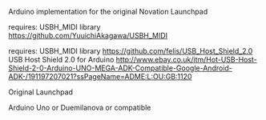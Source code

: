 Arduino implementation for the original Novation Launchpad

requires: USBH_MIDI library https://github.com/YuuichiAkagawa/USBH_MIDI

requires: USBH_MIDI library https://github.com/felis/USB_Host_Shield_2.0
USB Host Shield 2.0 for Arduino http://www.ebay.co.uk/itm/Hot-USB-Host-Shield-2-0-Arduino-UNO-MEGA-ADK-Compatible-Google-Android-ADK-/191197207021?ssPageName=ADME:L:OU:GB:1120

Original Launchpad

Arduino Uno or Duemilanova or compatible
